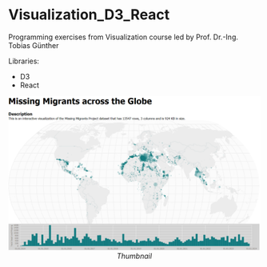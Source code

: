 # Visualization_D3_React
Programming exercises from Visualization course led by Prof. Dr.-Ing. Tobias Günther

Libraries:
- D3
- React

<p align="center">
  <img src="thumbnail.png" width=800><br/>
  <i>Thumbnail</i>
</p>
